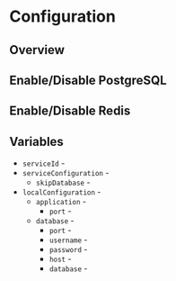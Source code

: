 # Configuration

## Overview

## Enable/Disable PostgreSQL

## **Enable/Disable Redis**

## Variables

* `serviceId` - 
* `serviceConfiguration` - 
  * `skipDatabase` - 
* `localConfiguration` - 
  * `application` - 
    * `port` - 
  * `database` - 
    * `port` - 
    * `username` - 
    * `password` - 
    * `host` - 
    * `database` - 



